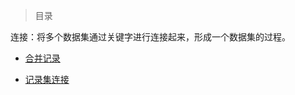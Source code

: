 

> 目录

连接：将多个数据集通过关键字进行连接起来，形成一个数据集的过程。

- [合并记录](https://github.com/ZGG2016/knowledgesystem/blob/master/23%20DataWarehouse/Kettle/%E8%BF%9E%E6%8E%A5/%E5%90%88%E5%B9%B6%E8%AE%B0%E5%BD%95.md)

- [记录集连接](https://github.com/ZGG2016/knowledgesystem/blob/master/23%20DataWarehouse/Kettle/%E8%BF%9E%E6%8E%A5/%E8%AE%B0%E5%BD%95%E9%9B%86%E8%BF%9E%E6%8E%A5.md)